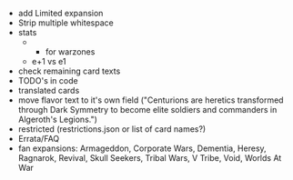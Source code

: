 * add Limited expansion
* Strip multiple whitespace
* stats
  * + for warzones
  * e+1 vs e1
* check remaining card texts
* TODO's in code
* translated cards
* move flavor text to it's own field ("Centurions are heretics transformed through Dark Symmetry to become elite soldiers and commanders in Algeroth's Legions.")
* restricted (restrictions.json or list of card names?)
* Errata/FAQ
* fan expansions: Armageddon, Corporate Wars, Dementia, Heresy, Ragnarok, Revival, Skull Seekers, Tribal Wars, V Tribe, Void, Worlds At War
